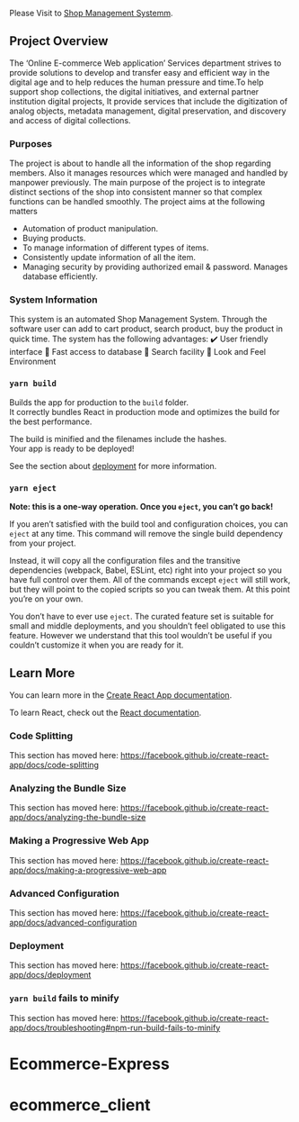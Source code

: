 Please Visit to [Shop Management Systemm](https://shop.azadhosen.com).

## Project Overview

The ‘Online E-commerce Web application’ Services department strives to provide solutions to develop and transfer easy and efficient way in the digital age and to help reduces the human pressure and time.To help support shop collections, the digital initiatives, and external partner institution digital projects, It provide services that include the digitization of analog objects, metadata management, digital preservation, and discovery and access of digital collections.

### Purposes

The project is about to handle all the information of the shop regarding members. Also it manages
resources which were managed and handled by manpower previously. The main purpose of the project is
to integrate distinct sections of the shop into consistent manner so that complex functions can be handled
smoothly. The project aims at the following matters
- Automation of product manipulation.
- Buying products.
- To manage information of different types of items.
- Consistently update information of all the item.
- Managing security by providing authorized email & password.
Manages database efficiently. 

### System Information

This system is an automated Shop Management System. Through the software
user can add to cart product, search product, buy the product in quick
time. 
The system has the following advantages:
:heavy_check_mark: User friendly interface
 Fast access to database
 Search facility
 Look and Feel Environment

### `yarn build`

Builds the app for production to the `build` folder.<br />
It correctly bundles React in production mode and optimizes the build for the best performance.

The build is minified and the filenames include the hashes.<br />
Your app is ready to be deployed!

See the section about [deployment](https://facebook.github.io/create-react-app/docs/deployment) for more information.

### `yarn eject`

**Note: this is a one-way operation. Once you `eject`, you can’t go back!**

If you aren’t satisfied with the build tool and configuration choices, you can `eject` at any time. This command will remove the single build dependency from your project.

Instead, it will copy all the configuration files and the transitive dependencies (webpack, Babel, ESLint, etc) right into your project so you have full control over them. All of the commands except `eject` will still work, but they will point to the copied scripts so you can tweak them. At this point you’re on your own.

You don’t have to ever use `eject`. The curated feature set is suitable for small and middle deployments, and you shouldn’t feel obligated to use this feature. However we understand that this tool wouldn’t be useful if you couldn’t customize it when you are ready for it.

## Learn More

You can learn more in the [Create React App documentation](https://facebook.github.io/create-react-app/docs/getting-started).

To learn React, check out the [React documentation](https://reactjs.org/).

### Code Splitting

This section has moved here: https://facebook.github.io/create-react-app/docs/code-splitting

### Analyzing the Bundle Size

This section has moved here: https://facebook.github.io/create-react-app/docs/analyzing-the-bundle-size

### Making a Progressive Web App

This section has moved here: https://facebook.github.io/create-react-app/docs/making-a-progressive-web-app

### Advanced Configuration

This section has moved here: https://facebook.github.io/create-react-app/docs/advanced-configuration

### Deployment

This section has moved here: https://facebook.github.io/create-react-app/docs/deployment

### `yarn build` fails to minify

This section has moved here: https://facebook.github.io/create-react-app/docs/troubleshooting#npm-run-build-fails-to-minify
# Ecommerce-Express
# ecommerce_client
